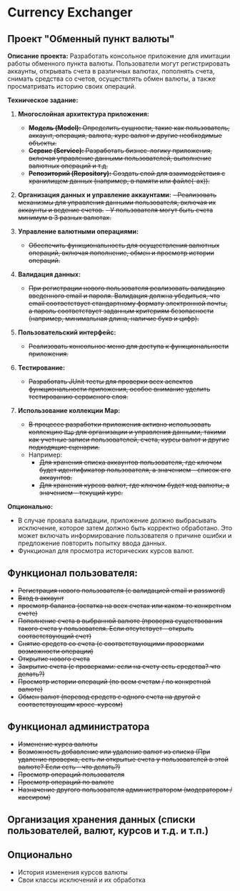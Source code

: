 # Currency Exchanger

## Проект "Обменный пункт валюты"

**Описание проекта:**
Разработать консольное приложение для имитации работы обменного пункта валюты.
Пользователи могут регистрировать аккаунты, открывать счета в различных валютах, пополнять счета, снимать средства со счетов, осуществлять обмен валюты, а также просматривать историю своих операций.

**Техническое задание:**

1. **Многослойная архитектура приложения:**
    - ~~**Модель (Model):** Определить сущности, такие как пользователь, аккаунт, операция, валюта, курс валют и другие необходимые объекты.~~
    - ~~**Сервис (Service):** Разработать бизнес-логику приложения, включая управление данными пользователей, выполнение валютных операций и т.д.~~
    - ~~**Репозиторий (Repository):** Создать слой для взаимодействия с хранилищем данных (например, в памяти или файле(-ах)).~~

2. **Организация данных и управление аккаунтами:**
    ~~- Реализовать механизмы для управления данными пользователя, включая их аккаунты и ведение счетов.~~
    ~~- У пользователя могут быть счета минимум в 3 разных валютах.~~

3. **Управление валютными операциями:**
    - ~~Обеспечить функциональность для осуществления валютных операций, включая пополнение, обмен и просмотр истории операций.~~

4. **Валидация данных:**
    - ~~При регистрации нового пользователя реализовать валидацию введенного email и пароля. Валидация должна убедиться, что email соответствует стандартному формату электронной почты, а пароль соответствует заданным критериям безопасности (например, минимальная длина, наличие букв и цифр).~~

5. **Пользовательский интерфейс:**
    - ~~Реализовать консольное меню для доступа к функциональности приложения.~~

6. **Тестирование:**
    - ~~Разработать JUnit тесты для проверки всех аспектов функциональности приложения, особое внимание уделить тестированию сервисного слоя.~~

7. **Использование коллекции Map:**
    - ~~В процессе разработки приложения активно использовать коллекцию `Map` для организации и управления данными, такими как учетные записи пользователей, счета, курсы валют и другие подходящие сценарии.~~
    - Например:
        - ~~Для хранения списка аккаунтов пользователя, где ключом будет идентификатор пользователя, а значением - список его аккаунтов.~~
        - ~~Для хранения курсов валют, где ключом будет код валюты, а значением - текущий курс.~~

**Опционально:**
- В случае провала валидации, приложение должно выбрасывать исключение, которое затем должно быть корректно обработано. Это может включать информирование пользователя о причине ошибки и предложение повторить попытку ввода данных.
- Функционал для просмотра исторических курсов валют.


## Функционал пользователя:
- ~~Регистрация нового пользователя (с валидацией email и password)~~
- ~~Вход в аккаунт~~
- ~~просмотр баланса (остатка на всех счетах или каком-то конкретном счете)~~
- ~~Пополнение счета в выбранной валюте (проверка существования такого счета у пользователя. Если отсутствует - открыть соответствующий счет)~~
- ~~Снятие средств со счета (с соответствующими проверками возможности операции)~~
- ~~Открытие нового счета~~
- ~~Закрытие счета (с проверками: если на счету есть средства? что делать?)~~
- ~~Просмотр истории операций (по всем счетам / по конкретной валюте)~~
- ~~Обмен валют (перевод средств с одного счета на другой с соответствующим кросс-курсом)~~

## Функционал администратора
- ~~Изменение курса валюты~~
- ~~Возможность добавление или удаление валют из списка (При удаление проверка, есть ли открытые счета у пользователей в этой валюте? Если есть - что делать?)~~
- ~~Просмотр операций пользователя~~
- ~~Просмотр операций по валюте~~
- ~~Назначение другого пользователя администратором (модератором / кассиром)~~

## Организация хранения данных (списки пользователей, валют, курсов и т.д. и т.п.)

## Опционально
- История изменения курсов валюты
- Свои классы исключений и их обработка














